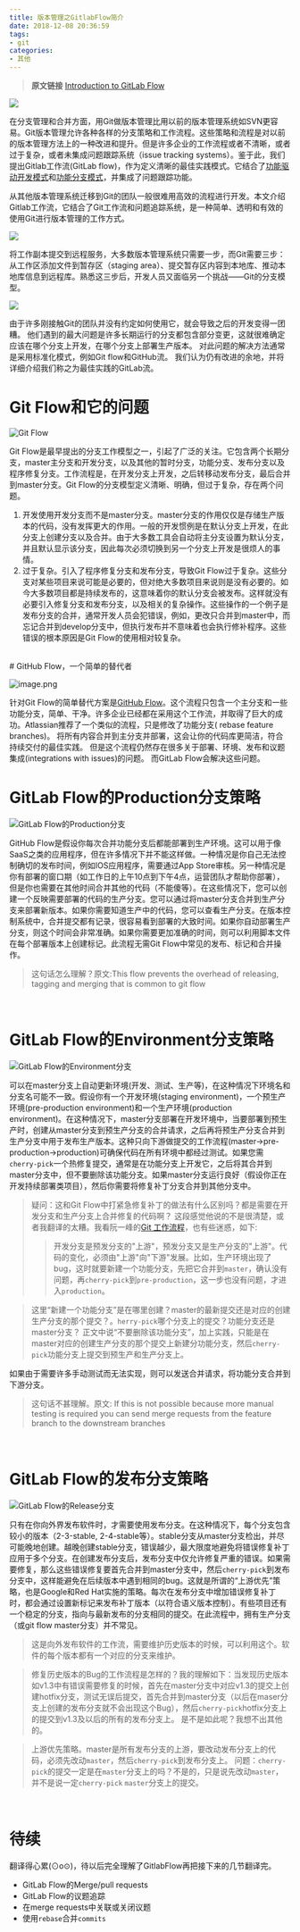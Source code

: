 ```yaml
---
title: 版本管理之GitlabFlow简介
date: 2018-12-08 20:36:59
tags:
- git
categories:
- 其他
---
```


> **原文链接** [Introduction to GitLab Flow](https://docs.gitlab.com/ee/workflow/gitlab_flow.html)



![](https://upload-images.jianshu.io/upload_images/2658578-4fbe838c70462bed.png?imageMogr2/auto-orient/strip%7CimageView2/2/w/1240)

在分支管理和合并方面，用Git做版本管理比用以前的版本管理系统如SVN更容易。Git版本管理允许各种各样的分支策略和工作流程。这些策略和流程是对以前的版本管理方法上的一种改进和提升。但是许多企业的工作流程或者不清晰，或者过于复杂，或者未集成问题跟踪系统（issue tracking systems）。鉴于此，我们提出Gitlab工作流(GitLab flow)，作为定义清晰的最佳实践模式。它结合了[功能驱动开发模式](https://en.wikipedia.org/wiki/Feature-driven_development)和[功能分支模式](https://martinfowler.com/bliki/FeatureBranch.html)，并集成了问题跟踪功能。

从其他版本管理系统迁移到Git的团队一般很难用高效的流程进行开发。本文介绍Gitlab工作流，它结合了Git工作流和问题追踪系统，是一种简单、透明和有效的使用Git进行版本管理的工作方式。

![](https://upload-images.jianshu.io/upload_images/2658578-5050f3e3155da858.png?imageMogr2/auto-orient/strip%7CimageView2/2/w/1240)

将工作副本提交到远程服务，大多数版本管理系统只需要一步，而Git需要三步：从工作区添加文件到暂存区（staging area）、提交暂存区内容到本地库、推动本地库信息到远程库。熟悉这三步后，开发人员又面临另一个挑战——Git的分支模型。

![](https://upload-images.jianshu.io/upload_images/2658578-e88141fe2d2ee890.png?imageMogr2/auto-orient/strip%7CimageView2/2/w/1240)

由于许多刚接触Git的团队并没有约定如何使用它，就会导致之后的开发变得一团糟。 他们遇到的最大问题是许多长期运行的分支都包含部分变更，这就很难确定应该在哪个分支上开发，在哪个分支上部署生产版本。 对此问题的解决方法通常是采用标准化模式，例如Git flow和GitHub流。 我们认为仍有改进的余地，并将详细介绍我们称之为最佳实践的GitLab流。

# Git Flow和它的问题

![Git Flow](https://upload-images.jianshu.io/upload_images/2658578-215fdb1fb9e423c2.png?imageMogr2/auto-orient/strip%7CimageView2/2/w/1240)

Git Flow是最早提出的分支工作模型之一，引起了广泛的关注。它包含两个长期分支，master主分支和开发分支，以及其他的暂时分支，功能分支、发布分支以及程序修复分支。工作流程是，在开发分支上开发，之后转移动发布分支，最后合并到master分支。Git Flow的分支模型定义清晰、明确，但过于复杂，存在两个问题。
1. 开发使用开发分支而不是master分支。master分支的作用仅仅是存储生产版本的代码，没有发挥更大的作用。一般的开发惯例是在默认分支上开发，在此分支上创建分支以及合并。由于大多数工具会自动将主分支设置为默认分支，并且默认显示该分支，因此每次必须切换到另一个分支上开发是很烦人的事情。
2. 过于复杂。引入了程序修复分支和发布分支，导致Git Flow过于复杂。这些分支对某些项目来说可能是必要的，但对绝大多数项目来说则是没有必要的。如今大多数项目都是持续发布的，这意味着你的默认分支会被发布。这样就没有必要引入修复分支和发布分支，以及相关的复杂操作。这些操作的一个例子是发布分支的合并，通常开发人员会犯错误，例如，更改只合并到master中，而忘记合并到develop分支中，但执行发布并不意味着也会执行修补程序。这些错误的根本原因是Git Flow的使用相对较复杂。

<br>
# GitHub Flow，一个简单的替代者

![image.png](https://upload-images.jianshu.io/upload_images/2658578-341bb1faacc1e34f.png?imageMogr2/auto-orient/strip%7CimageView2/2/w/1240)

针对Git Flow的简单替代方案是[GitHub Flow](https://guides.github.com/introduction/flow/index.html)。这个流程只包含一个主分支和一些功能分支，简单、干净。许多企业已经都在采用这个工作流，并取得了巨大的成功。Atlassian推荐了一个类似的流程，只是修改了功能分支( rebase feature branches)。 将所有内容合并到主分支并部署，这会让你的代码库更简洁，符合持续交付的最佳实践。 但是这个流程仍然存在很多关于部署、环境、发布和议题集成(integrations with issues)的问题。 而GitLab Flow会解决这些问题。
<br>

# GitLab Flow的Production分支策略

![GitLab Flow的Production分支](https://upload-images.jianshu.io/upload_images/2658578-1df9470b1c257e6a.png?imageMogr2/auto-orient/strip%7CimageView2/2/w/1240)

GitHub Flow是假设你每次合并功能分支后都能部署到生产环境。这可以用于像SaaS之类的应用程序，但在许多情况下并不能这样做。一种情况是你自己无法控制确切的发布时间，例如IOS应用程序，需要通过App Store审核。另一种情况是你有部署的窗口期（如工作日的上午10点到下午4点，运营团队才帮助你部署），但是你也需要在其他时间合并其他的代码（不能傻等）。在这些情况下，您可以创建一个反映需要部署的代码的生产分支。您可以通过将master分支合并到生产分支来部署新版本。如果你需要知道生产中的代码，您可以查看生产分支。在版本控制系统中，合并提交都有记录，很容易看到部署的大致时间。如果你自动部署生产分支，则这个时间会非常准确。如果你需要更加准确的时间，则可以利用脚本文件在每个部署版本上创建标记。此流程无需Git Flow中常见的发布、标记和合并操作。

>这句话怎么理解？原文:This flow prevents the overhead of releasing, tagging and merging that is common to git flow

<br>

# GitLab Flow的Environment分支策略

![GitLab Flow的Environment分支](https://upload-images.jianshu.io/upload_images/2658578-69c8a8b6177f39ad.png?imageMogr2/auto-orient/strip%7CimageView2/2/w/1240)

可以在master分支上自动更新环境(开发、测试、生产等)，在这种情况下环境名和分支名可能不一致。假设你有一个开发环境(staging environment)，一个预生产环境(pre-production environment)和一个生产环境(production environment)。在这种情况下，master分支部署在开发环境中，当要部署到预生产时，创建从master分支到预生产分支的合并请求，之后再将预生产分支合并到生产分支中用于发布生产版本。这种只向下游做提交的工作流程(master->pre-production->production)可确保代码在所有环境中都经过测试。如果您需`cherry-pick`一个热修复提交，通常是在功能分支上开发它，之后将其合并到master分支中，但不要删除该功能分支。如果master分支运行良好（假设你正在开发持续部署类项目），然后你需要将修复补丁分支合并到其他分支中。

> 疑问：这和Git Flow中打紧急修复补丁的做法有什么区别吗？都是需要在开发分支和生产分支上合并修复的代码啊？
> 这段感觉他说的不是很清楚，或者我翻译的太糟。我看阮一峰的[Git 工作流程](http://www.ruanyifeng.com/blog/2015/12/git-workflow.html)，也有些迷惑，如下:
>
> >开发分支是预发分支的"上游"，预发分支又是生产分支的"上游"。代码的变化，必须由"上游"向"下游"发展。比如，生产环境出现了bug，这时就要新建一个功能分支，先把它合并到`master`，确认没有问题，再`cherry-pick`到`pre-production`，这一步也没有问题，才进入`production`。

>这里“新建一个功能分支”是在哪里创建？master的最新提交还是对应的创建生产分支的那个提交？。`herry-pick`哪个分支上的提交？功能分支还是master分支？
>正文中说“不要删除该功能分支”，加上实践，只能是在master对应的创建生产分支的那个提交上新建分功能分支，然后`cherry-pick`功能分支上提交到预生产和生产分支上。

如果由于需要许多手动测试而无法实现，则可以发送合并请求，将功能分支合并到下游分支。
>这句话不甚理解。原文: If this is not possible because more manual testing is required you can send merge requests from the feature branch to the downstream branches

<br>

# GitLab Flow的发布分支策略

![GitLab Flow的Release分支](https://upload-images.jianshu.io/upload_images/2658578-7d01159cf93fa25a.png?imageMogr2/auto-orient/strip%7CimageView2/2/w/1240)

只有在你向外界发布软件时，才需要使用发布分支。在这种情况下，每个分支包含较小的版本（2-3-stable, 2-4-stable等）。stable分支从master分支检出，并尽可能晚地创建。越晚创建stable分支，错误越少，最大限度地避免将错误修复补丁应用于多个分支。在创建发布分支后，发布分支中仅允许修复严重的错误。如果需要修复，那么这些错误修复要首先合并到master分支中，然后`cherry-pick`到发布分支中，这样能避免在后续版本中遇到相同的bug。这就是所谓的“上游优先”策略，也是Google和Red Hat实施的策略。每次在发布分支中增加错误修复补丁时，都会通过设置新标记来发布补丁版本（以符合语义版本控制）。有些项目还有一个稳定的分支，指向与最新发布的分支相同的提交。在此流程中，拥有生产分支（或git flow master分支）并不常见。

>这是向外发布软件的工作流，需要维护历史版本的时候，可以利用这个。软件的每个版本都有一个对应的分支来维护。

>修复历史版本的Bug的工作流程是怎样的？我的理解如下：当发现历史版本如v1.3中有错误需要修复的时候，首先在master分支中对应v1.3的提交上创建hotfix分支，测试无误后提交，首先合并到master分支（以后在maser分支上创建的发布分支就不会出现这个Bug），然后`cherry-pick`hotfix分支上的提交到v1.3及以后的所有的发布分支上。
>是不是如此呢？我想不出其他的。


>上游优先策略。master是所有发布分支的上游，要改动发布分支上的代码，必须先改动`master`，然后`cherry-pick`到发布分支上。
>问题：`cherry-pick`的提交一定是在`master`分支上的吗？不是的，只是说先改动`master`，并不是说一定`cherry-pick` `master`分支上的提交。

<br>

# 待续

翻译得心累(⊙o⊙)，待以后完全理解了GitlabFlow再把接下来的几节翻译完。

* GitLab Flow的Merge/pull requests
* GitLab Flow的议题追踪
* 在merge requests中关联或关闭议题
* 使用```rebase```合并```commits```
